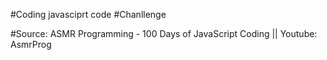 #Coding javasciprt code 
#Chanllenge

#Source: ASMR Programming - 100 Days of JavaScript Coding  || Youtube: AsmrProg
